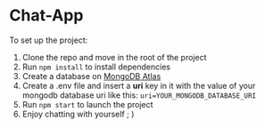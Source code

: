 # Chat-App

To set up the project:

1. Clone the repo and move in the root of the project
2. Run `npm install` to install dependencies
3. Create a database on [MongoDB Atlas](https://www.mongodb.com/atlas/database)
4. Create a .env file and insert a **uri** key in it with the value of your mongodb database uri like this:
   `uri=YOUR_MONGODB_DATABASE_URI`
5. Run `npm start` to launch the project
6. Enjoy chatting with yourself ; )
